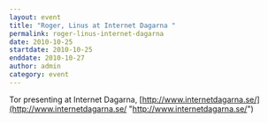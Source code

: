 ```yaml
---
layout: event
title: "Roger, Linus at Internet Dagarna "
permalink: roger-linus-internet-dagarna
date: 2010-10-25
startdate: 2010-10-25
enddate: 2010-10-27
author: admin
category: event
---
```


Tor presenting at Internet Dagarna, [http://www.internetdagarna.se/](http://www.internetdagarna.se/ "http://www.internetdagarna.se/")

